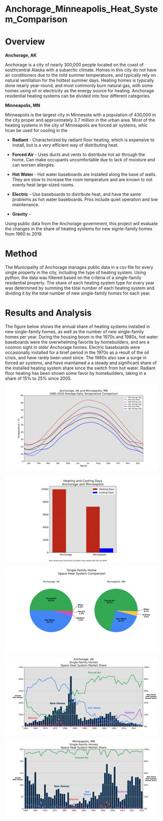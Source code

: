 # Anchorage_Minneapolis_Heat_System_Comparison

# Overview

**Anchorage, AK**

Anchorage is a city of nearly 300,000 people located on the coast of southcentral Alaska with a subarctic climate. Homes in this city do not have air conditioners due to the mild summer temperatures, and typically rely on natural ventilation for the hottest summer days.
Heating homes is typically done nearly year-round, and most commonly burn natural gas, with some homes using oil or electricity as the energy source for heating. Anchorage residential heating systems can be divided into four different categories.

**Minneapolis, MN**

Minneapolis is the largest city in Minnesota with a population of 430,000 in the city proper and approximately 3.7 million in the urban area. Most of the heating systems in the city of Minneapolis are forced air systems, whic hcan be used for cooling in the 

* **Radiant** - Characterized by radiant floor heating, which is expensive to install, but is a very efficient way of distributing heat.

* **Forced Air** - Uses ducts and vents to distribute hot air through the home. Can make occupants uncomfortable due to lack of moisture and can worsen allergies.

* **Hot Water** - Hot water baseboards are installed along the base of walls. They are slow to increase the room temperature and are known to not evenly heat large-sized rooms.

* **Electric** - Use baseboards to distribute heat, and have the same problems as hot water baseboards. Pros include quiet operation and low maintenance.

* **Gravity** - 

Using public data from the Anchorage government, this project will evaluate the changes in the share of heating systems for new signle-family homes from 1960 to 2019.

# Method

The Municipality of Anchorage manages public data in a csv file for every single property in the city, including the type of heating system. Using python, the data was filtered based on the criteria of a single-family residential property. The share of each heating system type for every year was determined by summing the total number of each heating system and dividing it by the total number of new single-family homes for each year.

# Results and Analysis

The figure below shows the annual share of heating systems installed in new single-family homes, as well as the number of new single-family homes per year. During the housing boom in the 1970s and 1980s, hot water baseboards were the overwhelming favorite by homebuilders, and are a coomon sight in older Anchorage homes. Electric baseboards were occasionally installed for a brief period in the 1970s as a result of the oil crisis, and have rarely been used since. The 1980s also saw a surge in forced air systems, and have maintained a a steady and significant share of the installed heating system share since the switch from hot water. Radiant floor heating has been shown some favor by homebuilders, taking in a share of 15% to 25% since 2005.

![1](Anchorage_Minneapolis_Climate/png/Figure_1.png)

![1](Anchorage_Minneapolis_Heating_Cooling_Days/png/Figure_1_extended.png)

![1](Anchorage_Minneapolis_Space_Heat_Comparison/png/Figure_1.png)

![1](Anchorage_Water_Heat/png/Figure_1.png)

![1](Minneapolis_Water_Heat/png/Figure_1.png)
